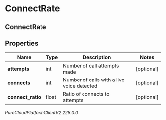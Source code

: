 # ConnectRate

## ConnectRate

## Properties

|Name | Type | Description | Notes|
|------------ | ------------- | ------------- | -------------|
| **attempts** | int | Number of call attempts made | [optional] |
| **connects** | int | Number of calls with a live voice detected | [optional] |
| **connect_ratio** | float | Ratio of connects to attempts | [optional] |



_PureCloudPlatformClientV2 228.0.0_
